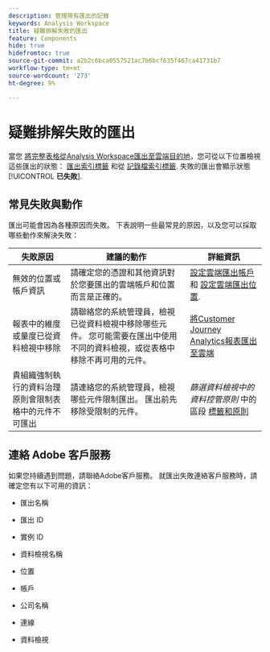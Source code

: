 ```yaml
---
description: 管理現有匯出的記錄
keywords: Analysis Workspace
title: 疑難排解失敗的匯出
feature: Components
hide: true
hidefromtoc: true
source-git-commit: a2b2c6bca0557521ac7b6bcf635f467ca41731b7
workflow-type: tm+mt
source-wordcount: '273'
ht-degree: 9%

---
```


# 疑難排解失敗的匯出

當您 [將完整表格從Analysis Workspace匯出至雲端目的地](/help/analysis-workspace/export/export-cloud.md)，您可從以下位置檢視這些匯出的狀態： [匯出索引標籤](/help/components/exports/manage-exports.md) 和從 [記錄檔索引標籤](/help/components/exports/manage-export-logs.md). 失敗的匯出會顯示狀態 [!UICONTROL **已失敗**].

## 常見失敗與動作

匯出可能會因為各種原因而失敗。 下表說明一些最常見的原因，以及您可以採取哪些動作來解決失敗：

| 失敗原因 | 建議的動作 | 詳細資訊 |
|---------|----------|---------|
| 無效的位置或帳戶資訊 | 請確定您的憑證和其他資訊對於您要匯出的雲端帳戶和位置而言是正確的。 | [設定雲端匯出帳戶](/help/components/exports/cloud-export-accounts.md) 和 [設定雲端匯出位置](/help/components/exports/cloud-export-locations.md). |
| 報表中的維度或量度已從資料檢視中移除 | 請聯絡您的系統管理員，檢視已從資料檢視中移除哪些元件。 您可能需要在匯出中使用不同的資料檢視，或從表格中移除不再可用的元件。 | [將Customer Journey Analytics報表匯出至雲端](/help/analysis-workspace/export/export-cloud.md) |
| 貴組織強制執行的資料治理原則會限制表格中的元件不可匯出 | 請連絡您的系統管理員，檢視哪些元件限制匯出。 匯出前先移除受限制的元件。 | *篩選資料檢視中的資料控管原則* 中的區段 [標籤和原則](/help/data-views/data-governance.md) |

## 連絡 Adobe 客戶服務

如果您持續遇到問題，請聯絡Adobe客戶服務。 就匯出失敗連絡客戶服務時，請確定您有以下可用的資訊：

* 匯出名稱

* 匯出 ID

* 實例 ID

* 資料檢視名稱

* 位置

* 帳戶

* 公司名稱

* 連線

* 資料檢視